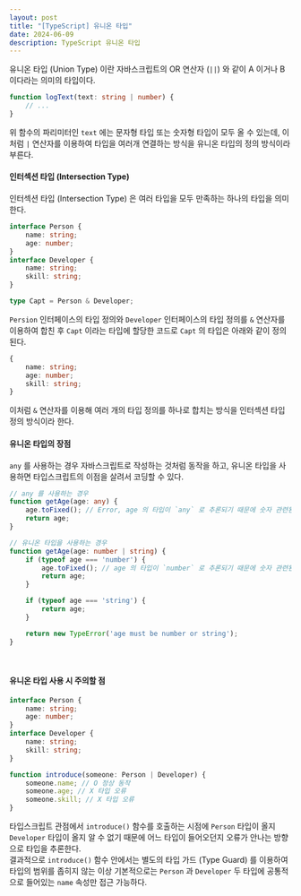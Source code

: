 ```yaml
---
layout: post
title: "[TypeScript] 유니온 타입"
date: 2024-06-09
description: TypeScript 유니온 타입
---
```


유니온 타입 (Union Type) 이란 자바스크립트의 OR 연산자 (`||`) 와 같이 A 이거나 B 이다라는 의미의 타입이다.
```typescript
function logText(text: string | number) {
    // ...
}
```
위 함수의 파리미터인 `text` 에는 문자형 타입 또는 숫자형 타입이 모두 올 수 있는데, 이처럼 `|` 연산자를 이용하여 타입을 여러개 연결하는 방식을 유니온 타입의 정의 방식이라 부른다.
<br>

#### 인터섹션 타입 (Intersection Type)
인터섹션 타입 (Intersection Type) 은 여러 타입을 모두 만족하는 하나의 타입을 의미한다.
```typescript
interface Person {
    name: string;
    age: number;
}
interface Developer {
    name: string;
    skill: string;
}

type Capt = Person & Developer;
```
`Persion` 인터페이스의 타입 정의와 `Developer` 인터페이스의 타입 정의를 `&` 연산자를 이용하여 합친 후 `Capt` 이라는 타입에 할당한 코드로 `Capt` 의 타입은 아래와 같이 정의된다.
```typescript
{
    name: string;
    age: number;
    skill: string;
}
```
이처럼 `&` 연산자를 이용해 여러 개의 타입 정의를 하나로 합치는 방식을 인터섹션 타입 정의 방식이라 한다.
<br>

#### 유니온 타입의 장점
`any` 를 사용하는 경우 자바스크립트로 작성하는 것처럼 동작을 하고, 유니온 타입을 사용하면 타입스크립트의 이점을 살려서 코딩할 수 있다.
```typescript
// any 를 사용하는 경우
function getAge(age: any) {
    age.toFixed(); // Error, age 의 타입이 `any` 로 추론되기 때문에 숫자 관련된 API 를 작성할 때 코드가 자동 완성되지 않는다.
    return age;
}

// 유니온 타입을 사용하는 경우
function getAge(age: number | string) {
    if (typeof age === 'number') {
        age.toFixed(); // age 의 타입이 `number` 로 추론되기 때문에 숫자 관련된 API 를 쉽게 자동 완성할 수 있다.
        return age;
    }

    if (typeof age === 'string') {
        return age;
    }

    return new TypeError('age must be number or string');
}
```
<br>

#### 유니온 타입 사용 시 주의할 점
```typescript
interface Person {
    name: string;
    age: number;
}
interface Developer {
    name: string;
    skill: string;
}

function introduce(someone: Person | Developer) {
    someone.name; // O 정상 동작
    someone.age; // X 타입 오류
    someone.skill; // X 타입 오류
}
```
타입스크립트 관점에서 `introduce()` 함수를 호출하는 시점에 `Person` 타입이 올지 `Developer` 타입이 올지 알 수 없기 때문에 어느 타입이 들어오던지 오류가 안나는 방향으로 타입을 추론한다.
<br>
결과적으로 `introduce()` 함수 안에서는 별도의 타입 가드 (Type Guard) 를 이용하여 타입의 범위를 좁히지 않는 이상 기본적으로는 `Person` 과 `Developer` 두 타입에 공통적으로 들어있는 `name` 속성만 접근 가능하다.